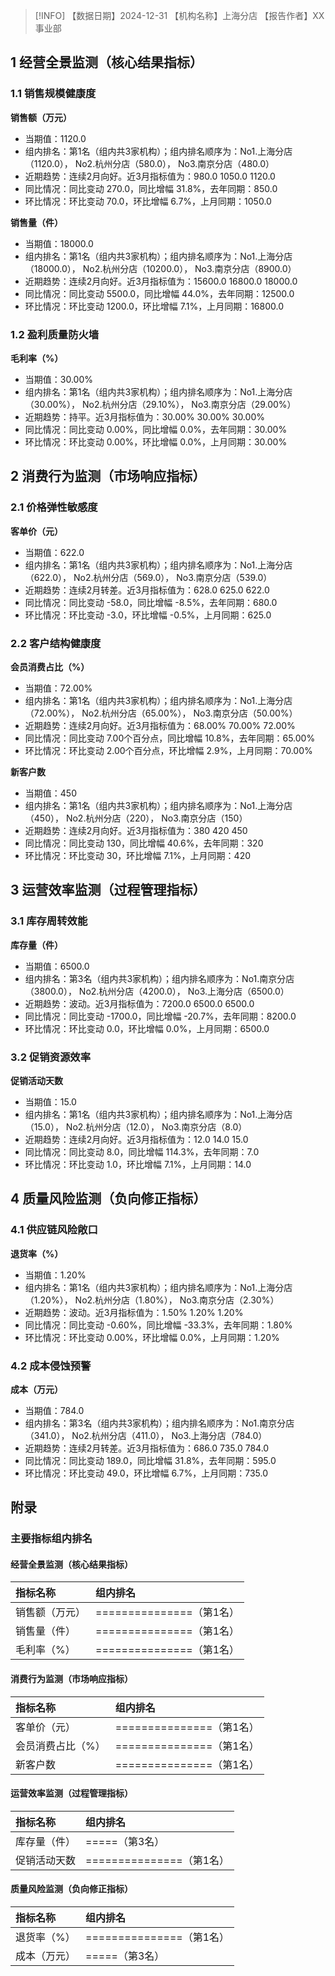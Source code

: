 > [!INFO] 【数据日期】2024-12-31        【机构名称】上海分店        【报告作者】XX事业部
## 1 经营全景监测（核心结果指标）

### 1.1 销售规模健康度

**销售额（万元）**
- 当期值：1120.0
- 组内排名：第1名（组内共3家机构）；组内排名顺序为：No1.上海分店（1120.0）， No2.杭州分店（580.0）， No3.南京分店（480.0）
- 近期趋势：连续2月向好。近3月指标值为：980.0 1050.0 1120.0
- 同比情况：同比变动 270.0，同比增幅 31.8%，去年同期：850.0
- 环比情况：环比变动 70.0，环比增幅 6.7%，上月同期：1050.0

**销售量（件）**
- 当期值：18000.0
- 组内排名：第1名（组内共3家机构）；组内排名顺序为：No1.上海分店（18000.0）， No2.杭州分店（10200.0）， No3.南京分店（8900.0）
- 近期趋势：连续2月向好。近3月指标值为：15600.0 16800.0 18000.0
- 同比情况：同比变动 5500.0，同比增幅 44.0%，去年同期：12500.0
- 环比情况：环比变动 1200.0，环比增幅 7.1%，上月同期：16800.0

### 1.2 盈利质量防火墙

**毛利率（%）**
- 当期值：30.00%
- 组内排名：第1名（组内共3家机构）；组内排名顺序为：No1.上海分店（30.00%）， No2.杭州分店（29.10%）， No3.南京分店（29.00%）
- 近期趋势：持平。近3月指标值为：30.00% 30.00% 30.00%
- 同比情况：同比变动 0.00%，同比增幅 0.0%，去年同期：30.00%
- 环比情况：环比变动 0.00%，环比增幅 0.0%，上月同期：30.00%

## 2 消费行为监测（市场响应指标）

### 2.1 价格弹性敏感度

**客单价（元）**
- 当期值：622.0
- 组内排名：第1名（组内共3家机构）；组内排名顺序为：No1.上海分店（622.0）， No2.杭州分店（569.0）， No3.南京分店（539.0）
- 近期趋势：连续2月转差。近3月指标值为：628.0 625.0 622.0
- 同比情况：同比变动 -58.0，同比增幅 -8.5%，去年同期：680.0
- 环比情况：环比变动 -3.0，环比增幅 -0.5%，上月同期：625.0

### 2.2 客户结构健康度

**会员消费占比（%）**
- 当期值：72.00%
- 组内排名：第1名（组内共3家机构）；组内排名顺序为：No1.上海分店（72.00%）， No2.杭州分店（65.00%）， No3.南京分店（50.00%）
- 近期趋势：连续2月向好。近3月指标值为：68.00% 70.00% 72.00%
- 同比情况：同比变动 7.00个百分点，同比增幅 10.8%，去年同期：65.00%
- 环比情况：环比变动 2.00个百分点，环比增幅 2.9%，上月同期：70.00%

**新客户数**
- 当期值：450
- 组内排名：第1名（组内共3家机构）；组内排名顺序为：No1.上海分店（450）， No2.杭州分店（220）， No3.南京分店（150）
- 近期趋势：连续2月向好。近3月指标值为：380 420 450
- 同比情况：同比变动 130，同比增幅 40.6%，去年同期：320
- 环比情况：环比变动 30，环比增幅 7.1%，上月同期：420

## 3 运营效率监测（过程管理指标）

### 3.1 库存周转效能

**库存量（件）**
- 当期值：6500.0
- 组内排名：第3名（组内共3家机构）；组内排名顺序为：No1.南京分店（3800.0）， No2.杭州分店（4200.0）， No3.上海分店（6500.0）
- 近期趋势：波动。近3月指标值为：7200.0 6500.0 6500.0
- 同比情况：同比变动 -1700.0，同比增幅 -20.7%，去年同期：8200.0
- 环比情况：环比变动 0.0，环比增幅 0.0%，上月同期：6500.0

### 3.2 促销资源效率

**促销活动天数**
- 当期值：15.0
- 组内排名：第1名（组内共3家机构）；组内排名顺序为：No1.上海分店（15.0）， No2.杭州分店（12.0）， No3.南京分店（8.0）
- 近期趋势：连续2月向好。近3月指标值为：12.0 14.0 15.0
- 同比情况：同比变动 8.0，同比增幅 114.3%，去年同期：7.0
- 环比情况：环比变动 1.0，环比增幅 7.1%，上月同期：14.0

## 4 质量风险监测（负向修正指标）

### 4.1 供应链风险敞口

**退货率（%）**
- 当期值：1.20%
- 组内排名：第1名（组内共3家机构）；组内排名顺序为：No1.上海分店（1.20%）， No2.杭州分店（1.80%）， No3.南京分店（2.30%）
- 近期趋势：波动。近3月指标值为：1.50% 1.20% 1.20%
- 同比情况：同比变动 -0.60%，同比增幅 -33.3%，去年同期：1.80%
- 环比情况：环比变动 0.00%，环比增幅 0.0%，上月同期：1.20%

### 4.2 成本侵蚀预警

**成本（万元）**
- 当期值：784.0
- 组内排名：第3名（组内共3家机构）；组内排名顺序为：No1.南京分店（341.0）， No2.杭州分店（411.0）， No3.上海分店（784.0）
- 近期趋势：连续2月转差。近3月指标值为：686.0 735.0 784.0
- 同比情况：同比变动 189.0，同比增幅 31.8%，去年同期：595.0
- 环比情况：环比变动 49.0，环比增幅 6.7%，上月同期：735.0

## 附录

### 主要指标组内排名

#### 经营全景监测（核心结果指标）

| 指标名称    | 组内排名                 |
|:--------|:---------------------|
| 销售额（万元） | ===============（第1名） |
| 销售量（件）  | ===============（第1名） |
| 毛利率（%）  | ===============（第1名） |
#### 消费行为监测（市场响应指标）

| 指标名称      | 组内排名                 |
|:----------|:---------------------|
| 客单价（元）    | ===============（第1名） |
| 会员消费占比（%） | ===============（第1名） |
| 新客户数      | ===============（第1名） |
#### 运营效率监测（过程管理指标）

| 指标名称   | 组内排名                 |
|:-------|:---------------------|
| 库存量（件） | =====（第3名）           |
| 促销活动天数 | ===============（第1名） |
#### 质量风险监测（负向修正指标）

| 指标名称   | 组内排名                 |
|:-------|:---------------------|
| 退货率（%） | ===============（第1名） |
| 成本（万元） | =====（第3名）           |